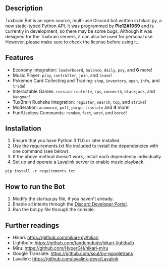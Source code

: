 ## Description
Tuxbrain Bot is an open source, multi-use Discord bot written in hikari.py, a new static-typed Python API. It was programmed by **Pie12#1069** and is currently in development, so there may be some bugs. Although it was designed for the Tuxbrain servers, it can also be used for personal use. However, please make sure to check the license before using it.

## Features

- Economy Integration: `leaderboard`, `balance`, `daily`, `pay`,  and **6** more!
- Music Player: `play`, `controller`, `join`, and `leave`!
- Pokémon Card Collecting and Trading: `shop`, `inventory`, `open`, `info`, and `trade`!
- Interactable Games: `russian-roulette`, `rps`, `connect4`, `blackjack`, and `Hangman`!
- TuxBrain Rushsite Integration: `register`, `search`, `top`, and `strike`!
- Moderation: `announce`, `poll`, `purge`, `traslate` and **4** more!
- Fun/Useless Commands: `random`, `fact`, `wotd`, and `bored`!

## Installation
1. Ensure that you have Python 3.11.0 or later installed.
2. Use the requirements.txt file included to install the dependencies with one command (see below).
3. If the above method doesn't work, install each dependency individually.
4. Set up and operate a [Lavalink](https://github.com/lavalink-devs/Lavalink) server to enable music playback.

```
pip install -r requirements.txt
```

## How to run the Bot
1. Modify the startup.py file, if you haven't already.
2. Enable all intents through the [Discord Developer Portal](https://discord.com/developers/applications).
3. Run the bot.py file through the console.

## Further readings

- Hikari: https://github.com/hikari-py/hikari
- Lightbulb: https://github.com/tandemdude/hikari-lightbulb
- Miru: https://github.com/HyperGH/hikari-miru
- Google Translate: https://github.com/ssut/py-googletrans
- Lavalink: https://github.com/lavalink-devs/Lavalink
